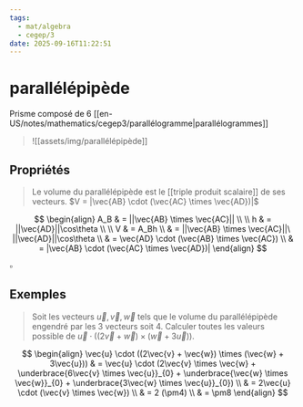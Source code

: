 ```yaml
---
tags:
  - mat/algebra
  - cegep/3
date: 2025-09-16T11:22:51
---
```


# parallélépipède

Prisme composé de 6 [[en-US/notes/mathematics/cegep3/parallélogramme|parallélogrammes]]

> ![[assets/img/parallélépipède]]

## Propriétés

> Le volume du parallélépipède est le [[triple produit scalaire]] de ses vecteurs.
> $V = |\vec{AB} \cdot (\vec{AC} \times \vec{AD})|$

$$
\begin{align}
A_B & = ||\vec{AB} \times \vec{AC}|| \\
 \\
h & = ||\vec{AD}||\cos\theta \\
 \\
V & = A_Bh \\
 & = ||\vec{AB} \times  \vec{AC}||\ ||\vec{AD}||\cos\theta \\
 & = \vec{AD} \cdot (\vec{AB} \times  \vec{AC}) \\
 & = |\vec{AB} \cdot (\vec{AC} \times  \vec{AD})|
\end{align}
$$

$\square$

## Exemples

> Soit les vecteurs $\vec{u}, \vec{v}, \vec{w}$ tels que le volume du parallélépipède engendré par les 3 vecteurs soit 4. Calculer toutes les valeurs possible de $\vec{u} \cdot ((2\vec{v} + \vec{w}) \times (\vec{w} + 3\vec{u}))$.

$$
\begin{align}
\vec{u} \cdot ((2\vec{v} + \vec{w}) \times (\vec{w} + 3\vec{u})) & = \vec{u} \cdot (2\vec{v} \times \vec{w} + \underbrace{6\vec{v} \times \vec{u}}_{0} + \underbrace{\vec{w} \times \vec{w}}_{0} + \underbrace{3\vec{w} \times \vec{u}}_{0}) \\
 & = 2\vec{u} \cdot (\vec{v} \times \vec{w}) \\
 & = 2 (\pm4) \\
 & = \pm8
\end{align}
$$